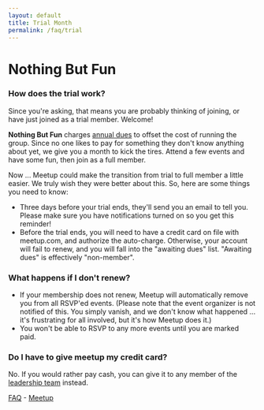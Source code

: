```yaml
---
layout: default
title: Trial Month
permalink: /faq/trial
---
```


# Nothing But Fun

### How does the trial work?

Since you're asking, that means you are probably thinking of joining, or have just joined as a trial member. Welcome!

**Nothing But Fun** charges <a href="/faq/dues">annual dues</a> to offset the cost of running the group.  Since no one likes to pay for something they don't know anything about yet, we give you a month to kick the tires. Attend a few events and have some fun, then join as a full member.

Now ... Meetup could make the transition from trial to full member a little easier. We truly wish they were better about this.  So, here are some things you need to know:

- Three days before your trial ends, they'll send you an email to tell you. Please make sure you have notifications turned on so you get this reminder!
- Before the trial ends, you will need to have a credit card on file with meetup.com, and authorize the auto-charge. Otherwise, your account will fail to renew, and you will fall into the "awaiting dues" list. "Awaiting dues" is effectively "non-member". 

### What happens if I don't renew?

- If your membership does not renew, Meetup will automatically remove you from all RSVP'ed events. (Please note that the event organizer is not notified of this. You simply vanish, and we don't know what happened ... it's frustrating for all involved, but it's how Meetup does it.)
-  You won't be able to RSVP to any more events until you are marked paid.

### Do I have to give meetup my credit card?

No. If you would rather pay cash, you can give it to any member of the <a href="https://www.meetup.com/pcola-fun/members/?op=leaders">leadership team</a> instead.

<a href="/faq">FAQ</a> - <a href="/">Meetup</a>

